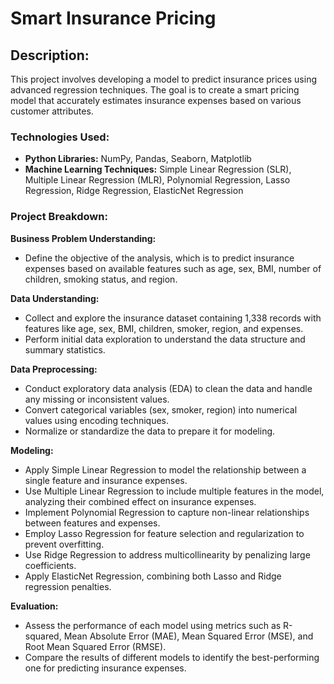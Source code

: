 # Smart Insurance Pricing

## Description:
This project involves developing a model to predict insurance prices using advanced regression techniques. The goal is to create a smart pricing model that accurately estimates insurance expenses based on various customer attributes.

### Technologies Used:

- **Python Libraries:** NumPy, Pandas, Seaborn, Matplotlib
- **Machine Learning Techniques:** Simple Linear Regression (SLR), Multiple Linear Regression (MLR), Polynomial Regression, Lasso Regression, Ridge Regression, ElasticNet Regression

### Project Breakdown:

**Business Problem Understanding:**
- Define the objective of the analysis, which is to predict insurance expenses based on available features such as age, sex, BMI, number of children, smoking status, and region.

**Data Understanding:**
- Collect and explore the insurance dataset containing 1,338 records with features like age, sex, BMI, children, smoker, region, and expenses.
- Perform initial data exploration to understand the data structure and summary statistics.

**Data Preprocessing:**

- Conduct exploratory data analysis (EDA) to clean the data and handle any missing or inconsistent values.
- Convert categorical variables (sex, smoker, region) into numerical values using encoding techniques.
- Normalize or standardize the data to prepare it for modeling.

**Modeling:**
- Apply Simple Linear Regression to model the relationship between a single feature and insurance expenses.
- Use Multiple Linear Regression to include multiple features in the model, analyzing their combined effect on insurance expenses.
- Implement Polynomial Regression to capture non-linear relationships between features and expenses.
- Employ Lasso Regression for feature selection and regularization to prevent overfitting.
- Use Ridge Regression to address multicollinearity by penalizing large coefficients.
- Apply ElasticNet Regression, combining both Lasso and Ridge regression penalties.

**Evaluation:**
- Assess the performance of each model using metrics such as R-squared, Mean Absolute Error (MAE), Mean Squared Error (MSE), and Root Mean Squared Error (RMSE).
- Compare the results of different models to identify the best-performing one for predicting insurance expenses.
